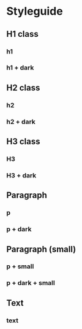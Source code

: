 # Styleguide

## H1 class
### h1
### h1 + dark

## H2 class
### h2
### h2 + dark

## H3 class
### H3
### H3 + dark


## Paragraph
### p
### p + dark


## Paragraph (small)
### p + small
### p + dark + small


## Text
### text

